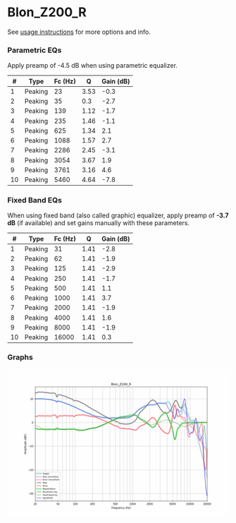 # Blon_Z200_R
See [usage instructions](https://github.com/jaakkopasanen/AutoEq#usage) for more options and info.

### Parametric EQs
Apply preamp of -4.5 dB when using parametric equalizer.

|   # | Type    |   Fc (Hz) |    Q |   Gain (dB) |
|-----|---------|-----------|------|-------------|
|   1 | Peaking |        23 | 3.53 |        -0.3 |
|   2 | Peaking |        35 | 0.3  |        -2.7 |
|   3 | Peaking |       139 | 1.12 |        -1.7 |
|   4 | Peaking |       235 | 1.46 |        -1.1 |
|   5 | Peaking |       625 | 1.34 |         2.1 |
|   6 | Peaking |      1088 | 1.57 |         2.7 |
|   7 | Peaking |      2286 | 2.45 |        -3.1 |
|   8 | Peaking |      3054 | 3.67 |         1.9 |
|   9 | Peaking |      3761 | 3.16 |         4.6 |
|  10 | Peaking |      5460 | 4.64 |        -7.8 |

### Fixed Band EQs
When using fixed band (also called graphic) equalizer, apply preamp of **-3.7 dB** (if available) and set gains manually with these parameters.

|   # | Type    |   Fc (Hz) |    Q |   Gain (dB) |
|-----|---------|-----------|------|-------------|
|   1 | Peaking |        31 | 1.41 |        -2.8 |
|   2 | Peaking |        62 | 1.41 |        -1.9 |
|   3 | Peaking |       125 | 1.41 |        -2.9 |
|   4 | Peaking |       250 | 1.41 |        -1.7 |
|   5 | Peaking |       500 | 1.41 |         1.1 |
|   6 | Peaking |      1000 | 1.41 |         3.7 |
|   7 | Peaking |      2000 | 1.41 |        -1.9 |
|   8 | Peaking |      4000 | 1.41 |         1.6 |
|   9 | Peaking |      8000 | 1.41 |        -1.9 |
|  10 | Peaking |     16000 | 1.41 |         0.3 |

### Graphs
![](./Blon_Z200_R.png)
